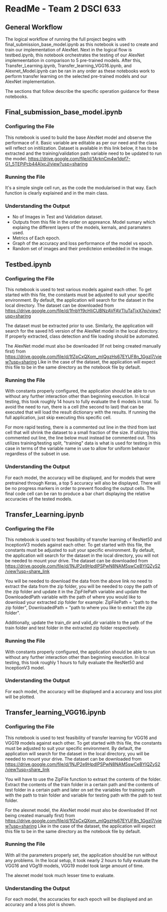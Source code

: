 # ReadMe - Team 2 DSCI 633

## General Workflow 
The logical workflow of running the full project begins with final_submission_base_model.ipynb as this notebook is used to create and train our implementation of AlexNet. Next in the logical flow is testbed.ipynb, this notebook orchestrates the testing of our AlexNet implemeentation in comparison to 5 pre-trained models. After this, Transfer_Learning.ipynb, Transfer_learning_VGG16.ipynb, and Alexnet_Model.ipynb can be ran in any order as these notebooks work to perform transfer learning on the selected pre-trained models and our AlexNet implementation.

The sections that follow describe the specific operation guidance for these notebooks. 

## Final_submission_base_model.ipynb


### Configuring the File
This notebook is used to build the base AlexNet model and observe the performace of it. Basic variable are editable as per our need and the class will reflect on initilization. Dataset is available in this link below, it has to be extracted and the training/validation path variable need to be updated to run the model. https://drive.google.com/file/d/1ArknCm4w1dpf7-G1_5TEPiPcb44AIxcJ/view?usp=sharing

### Running the File
It's a simple single cell run, as the code the modularised in that way. Each function is clearly explained and in the main class.

### Understanding the Output
* No of Images in Test and Validation dataset.
* Outputs from this file in the order on appreance. Model sumary which explaing the different layers of the models, kernals, and paramaters used.
* Metrics of Each epoch.
* Graph of the accuracy and loss performance of the model vs epoch.
* Random set of images and their predicteion embedded in the image.

## Testbed.ipynb

### Configuring the File
This notebook is used to test various models against each other. To get started with this file, the constants 
must be adjusted to suit your specific environment. By default, the application will search for the dataset 
in the local directory. The dataset can be downloaded from https://drive.google.com/file/d/1fnbYf9cHIiCUBNzAVFAVTIuTaTjxX7pi/view?usp=sharing

The dataset must be extracted prior to use. Similarly, the application will search for the saved h5 version of the AlexNet
model in the local directory. If properly extracted, class detection and file loading should be automated.

The AlexNet model must also be downloaded (If not being created manually first) 
from https://drive.google.com/file/d/1fZpCxQXom_mlQgzHs67EYUF8n_1Ggzl7/view?usp=sharing Like in the case of the 
dataset, the application will expect this file to be in the same directory as the notebook file by default.

### Running the File
With constants properly configured, the application should be able to run without any further interaction other than beginning execution. 
In local testing, this took roughly 14 hours to fully evaluate the 6 models in total. To avoid the need to run, there is a cell (the second to last) that 
can be executed that will load the result dictionary with the results. If running the full application, just skip executing this specific cell. 

For more rapid testing, there is a commented out line in the third from last cell that will shrink the dataset to a small fraction of the size. 
If utilzing this commented out line, the line below must instead be commented out. This utilizes training/testing split, "training" data is
what is used for testing in this case in terms of the variable name in use to allow for uniform behavior regardless of the subset in use.

### Understanding the Output
For each model, the accuracy will be displayed, and for models that were pretrained through Keras, a top 5 accuracy will also be 
displayed. There will be no progress markers in order to prevent flooding the output cells. The final code cell can be ran to 
produce a bar chart displaying the relative accuracies of the tested models. 

## Transfer_Learning.ipynb
### Configuring the File
This notebook is used to test feasibility of transfer learning of ResNet50 and InceptionV3 models against each other. To get started with this file, the constants 
must be adjusted to suit your specific environment. By default, the application will search for the dataset in the local directory, you will not be needed to mount your drive. The dataset can be downloaded from https://drive.google.com/file/d/1NJP2e9HpdlPSPwN8NAM5swCeBYlQZyS2/view?usp=share_link

You will be needed to download the data from the above link no need to extract the data from the zip folder, you will be needed to copy the path of the zip folder and update it in the ZipFilePath variable and update the DownloadedPath variable with the path of where you would like to download your extracted zip folder for example:
ZipFilePath = "path to the zip folder", DownloadedPath = "path to where you like to extract the zip folder".

Additionally, update the train_dir and valid_dir variable to the path of the train folder  and test folder in the extracted zip folder respectively.

### Running the File
With constants properly configured, the application should be able to run without any further interaction other than beginning execution. 
In local testing, this took roughly 1 hours to fully evaluate the ResNet50 and InceptionV3 model.

### Understanding the Output
For each model, the accuracy will be displayed and a accuracy and loss plot will be plotted.

## Transfer_learning_VGG16.ipynb
### Configuring the File
This notebook is used to test feasibility of transfer learning for VGG16 and VGG19 models against each other. To get started with this file, the constants 
must be adjusted to suit your specific environment. By default, the application will search for the dataset in the local directory, you will be needed to mount your drive. The dataset can be downloaded from https://drive.google.com/file/d/1NJP2e9HpdlPSPwN8NAM5swCeBYlQZyS2/view?usp=share_link

You will have to use the ZipFile function to extraxt the contents of the folder. Extract the contents of the train folder in a certain path and 
the contents of test folder in a certain path and later on set the variables for training path with the path to train folder and variable for 
testing path with the path to test folder.

For the alexnet model, the AlexNet model must also be downloaded (If not being created manually first) from https://drive.google.com/file/d/1fZpCxQXom_mlQgzHs67EYUF8n_1Ggzl7/view?usp=sharing Like in the case of the dataset, the application will expect this file to be in the same directory as the notebook file by default.

### Running the File
With all the parameters properly set, the application should be run without any problems.
In the local setup, it took nearly 2 hours to fully evaluate the VGG16 and VGg19 models, VGG19 model took large amount of time.

The alexnet model took much lesser time to evaluate. 

### Understanding the Output
For each model, the accuracies for each epoch will be displayed and an accuracy and a loss plot is shown.



